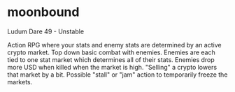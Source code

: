 # moonbound
Ludum Dare 49 - Unstable

Action RPG where your stats and enemy stats are determined by an active crypto market.
Top down basic combat with enemies.
Enemies are each tied to one stat market which determines all of their stats.
Enemies drop more USD when killed when the market is high.
"Selling" a crypto lowers that market by a bit.
Possible "stall" or "jam" action to temporarily freeze the markets.
